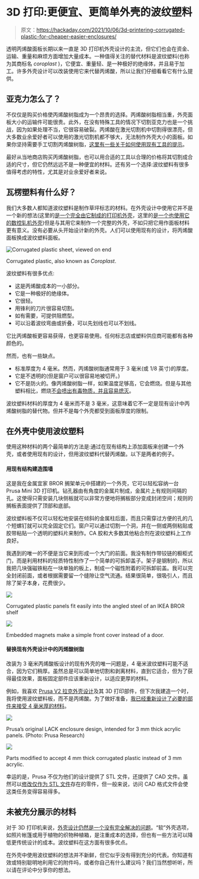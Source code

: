 # 3D 打印:更便宜、更简单外壳的波纹塑料

> 原文：<https://hackaday.com/2021/10/06/3d-printering-corrugated-plastic-for-cheaper-easier-enclosures/>

透明丙烯酸面板长期以来一直是 3D 打印机外壳设计的主流，但它们也会在资金、运输、重量和麻烦方面增加大量成本。一种值得关注的替代材料是波纹塑料(也称为其商标名 *coroplast* )，它便宜、重量轻、是一种极好的绝缘体，并且易于加工。许多外壳设计可以改装使用它来代替丙烯酸，所以让我们仔细看看它有什么提供。

## 亚克力怎么了？

不仅仅是购买价格使丙烯酸树脂成为一个昂贵的选择。丙烯酸树脂相当重，外壳面板大小的运输件可能很贵。此外，在没有特殊工具的情况下切割亚克力也是一个挑战，因为如果处理不当，它很容易破裂。丙烯酸在激光切割机中切割得很漂亮，但大多数业余爱好者可以使用的激光切割机都不够大，无法制作外壳大小的面板。如果你坚持需要手工切割丙烯酸树脂，[这里有一些关于如何使用现有工具的提示](https://hackaday.com/2021/07/26/how-to-build-with-acrylic-using-the-tools-you-have/)。

最好从当地商店购买丙烯酸树脂，也可以用合适的工具以合理的价格将其切割成合适的尺寸，但它仍然远远不是一种便宜的材料。还有另一个选择:波纹塑料有很多值得考虑的特性，尤其是对业余爱好者来说。

## 瓦楞塑料有什么好？

我们大多数人都知道波纹塑料是制作草坪标志的材料。在外壳设计中使用它并不是一个新的想法(这里的[是一个完全由它制成的打印机外壳](https://www.reddit.com/r/3Dprinting/comments/75793v/printer_enclosure_using_corrugated_plastic_sheet/)，这里的[是一个也使用它的数控轧机外壳](http://www.built-to-spec.com/blog/2010/12/25/quick-projects-building-a-cnc-mill-stand-and-enclosure/))但是与其用它来制作一个完整的外壳，不如只把它用作面板材料更有意义。没有必要从头开始设计新的外壳。人们可以使用现有的设计，将丙烯酸面板换成波纹塑料面板。

![Corrugated plastic sheet, viewed on end](img/70073bba46e3c6ebdd4f4cce2379a1dd.png)

Corrugated plastic, also known as *Coroplast*.

波纹塑料有很多优点:

*   这是丙烯酸成本的一小部分。
*   它是一种极好的绝缘体。
*   它很轻。
*   用锋利的刀片很容易切割。
*   如有需要，可提供阻燃型。
*   可以沿着波纹弯曲或折叠，可以先划线也可以不划线。

它比丙烯酸板更容易获得，也更容易使用。任何标志店或塑料供应商可能都有各种颜色的。

然而，也有一些缺点。

*   标准厚度为 4 毫米。然而，丙烯酸树脂通常用于 3 毫米(或 1/8 英寸)的厚度。
*   它是不透明的(但是窗户可以很容易地被切开。)
*   它不是防火的。像丙烯酸树脂一样，如果温度足够高，它会燃烧。但是与其他塑料相比，燃烧[不会喷出有毒物质，并且容易熄灭](https://www.coroplast.com/resources/health-and-safety-aspects/)。

波纹塑料材料的厚度为 4 毫米而不是 3 毫米，这意味着它不一定是现有设计中丙烯酸树脂的替代物。但并不是每个外壳都受到面板厚度的限制。

## 在外壳中使用波纹塑料

使用这种材料的两个最简单的方法是:通过在现有结构上添加面板来创建一个外壳，或者使用现有的设计，但用波纹塑料代替丙烯酸。以下是两者的例子。

#### 用现有结构建造围墙

这是我在金属宜家 BROR 搁架单元中搭建的一个外壳，它可以轻松容纳一台 Prusa Mini 3D 打印机。钻孔器由有角度的金属片制成，金属片上有规则间隔的孔。这使得只需安装几块侧板就可以非常方便地将搁板部分变成封闭空间；规则的搁板表面提供了顶部和底部。

波纹塑料板不仅可以轻松地安装在倾斜的金属柱后面，而且只需穿过方便的孔的几个短螺钉就可以完全固定它们。窗户可以通过切割一个洞，并在一侧或两侧粘贴或胶带粘贴一个透明的塑料片来制作。CA 胶和大多数其他粘合剂在波纹塑料上工作良好。

我遇到的唯一的不便是当它来到形成一个大门的前面。我没有制作带铰链的橱柜式门，而是利用材料的轻质特性制作了一个简单的可拆卸盖子。架子是钢制的，所以我把几块强磁铁粘在一块单独的板上，制成一个磁性附着的可拆卸前盖。我可以完全封闭前面，或者根据需要留一个缝隙让空气流通。结果很简单，很吸引人，而且除了架子本身，花费很少。

[![](img/d403f4add1d58784a31bf673fb080f8b.png)](https://hackaday.com/wp-content/uploads/2021/07/Coroplast-enclosure-BROR-shelf-front-cropped.jpg)

Corrugated plastic panels fit easily into the angled steel of an IKEA BROR shelf

[![](img/5f6b514081e96d3a413c8945b9807e01.png)](https://hackaday.com/wp-content/uploads/2021/09/Coroplast-front-cover-magnets.jpg)

Embedded magnets make a simple front cover instead of a door.

#### 替换现有外壳设计中的丙烯酸树脂

改装为 3 毫米丙烯酸板设计的现有外壳的唯一问题是，4 毫米波纹塑料可能不适合，因为它们稍厚。虽然总是可以简单地切割和剥离材料，直到它适合，但为了获得最佳效果，面板固定部件应该重新设计，以适应更厚的材料。

例如，我喜欢 [Prusa V2 拉克外壳设计](https://blog.prusaprinters.org/mmu2s-printer-enclosure_30215/)及其 3D 打印部件，但下次我建造一个时，我将使用波纹塑料板，而不是丙烯酸。为了做好准备，[我已经重新设计了必要的部件来接受 4 毫米厚的材料](https://github.com/DPHAD/PRUSA-Enclosure-4mm-Panels-Mod)。

![](img/4fe216ec720d07517b2216b8938926d9.png)

Prusa’s original LACK enclosure design, intended for 3 mm thick acrylic panels. (Photo: Prusa Research)

![](img/5c10bec3f3e5b636a3522de2452f37d0.png)

Parts modified to accept 4 mm thick corrugated plastic instead of 3 mm acrylic.

幸运的是，Prusa 不仅为他们的设计提供了 STL 文件，还提供了 CAD 文件。虽然可以[修改仅作为 STL 文件](https://hackaday.com/2018/05/16/3d-printering-when-an-stl-file-is-not-quite-right/)存在的零件，但一般来说，访问 CAD 格式文件会使这类任务变得容易得多。

## 未被充分展示的材料

对于 3D 打印机来说，[外壳设计仍然是一个没有完全解决的问题](https://hackaday.com/2021/02/02/3d-printering-why-arent-enclosures-easier/)。“软”外壳选项，如照片帐篷或用于植物的织物种植箱，是注重成本的选择，但也有一些方法可以降低更传统设计的成本。波纹塑料在这方面有很多优点。

在外壳中使用波纹塑料的想法并不新鲜，但它似乎没有得到充分的代表。你知道有效或特别聪明地利用它的附件吗，或者你自己有什么建议吗？我们当然想听听，所以请在评论中分享你的想法。